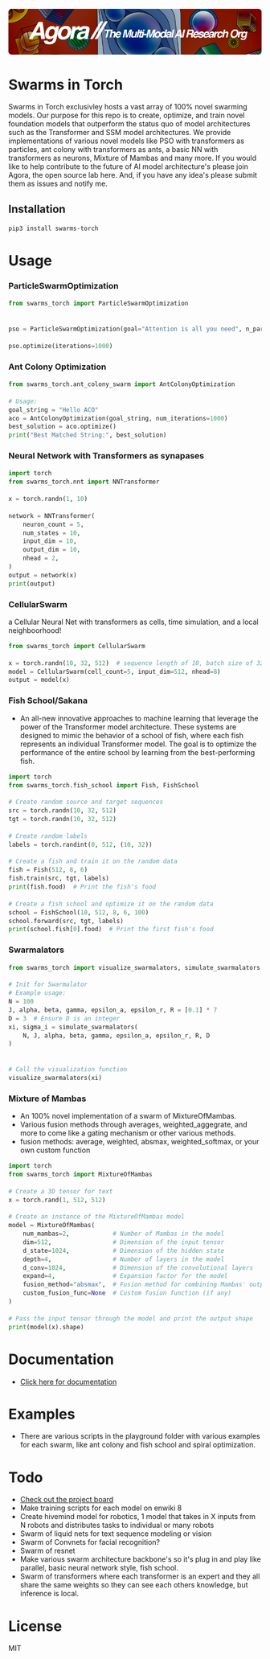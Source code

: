 [![Multi-Modality](agorabanner.png)](https://discord.gg/qUtxnK2NMf)

# Swarms in Torch
Swarms in Torch exclusivley hosts a vast array of 100% novel swarming models. Our purpose for this repo is to create, optimize, and train novel foundation models that outperform the status quo of model architectures such as the Transformer and SSM model architectures. We provide implementations of various novel models like PSO with transformers as particles, ant colony with transformers as ants, a basic NN with transformers as neurons, Mixture of Mambas and many more. If you would like to help contribute to the future of AI model architecture's please join Agora, the open source lab here. And, if you have any idea's please submit them as issues and notify me.


## Installation

```bash
pip3 install swarms-torch
```

# Usage

### ParticleSwarmOptimization

```python
from swarms_torch import ParticleSwarmOptimization


pso = ParticleSwarmOptimization(goal="Attention is all you need", n_particles=100)

pso.optimize(iterations=1000)
```

### Ant Colony Optimization
```python
from swarms_torch.ant_colony_swarm import AntColonyOptimization

# Usage:
goal_string = "Hello ACO"
aco = AntColonyOptimization(goal_string, num_iterations=1000)
best_solution = aco.optimize()
print("Best Matched String:", best_solution)

```

### Neural Network with Transformers as synapases
```python
import torch
from swarms_torch.nnt import NNTransformer

x = torch.randn(1, 10)

network = NNTransformer(
    neuron_count = 5, 
    num_states = 10,
    input_dim = 10,
    output_dim = 10,
    nhead = 2,
)
output = network(x)
print(output)
```

### CellularSwarm
a Cellular Neural Net with transformers as cells, time simulation, and a local neighboorhood!

```python
from swarms_torch import CellularSwarm 

x = torch.randn(10, 32, 512)  # sequence length of 10, batch size of 32, embedding size of 512
model = CellularSwarm(cell_count=5, input_dim=512, nhead=8)
output = model(x)

```
### Fish School/Sakana
- An all-new innovative approaches to machine learning that leverage the power of the Transformer model architecture. These systems are designed to mimic the behavior of a school of fish, where each fish represents an individual Transformer model. The goal is to optimize the performance of the entire school by learning from the best-performing fish.

```python
import torch
from swarms_torch.fish_school import Fish, FishSchool

# Create random source and target sequences
src = torch.randn(10, 32, 512)
tgt = torch.randn(10, 32, 512)

# Create random labels
labels = torch.randint(0, 512, (10, 32))

# Create a fish and train it on the random data
fish = Fish(512, 8, 6)
fish.train(src, tgt, labels)
print(fish.food)  # Print the fish's food

# Create a fish school and optimize it on the random data
school = FishSchool(10, 512, 8, 6, 100)
school.forward(src, tgt, labels)
print(school.fish[0].food)  # Print the first fish's food

```

### Swarmalators
```python
from swarms_torch import visualize_swarmalators, simulate_swarmalators

# Init for Swarmalator
# Example usage:
N = 100
J, alpha, beta, gamma, epsilon_a, epsilon_r, R = [0.1] * 7
D = 3  # Ensure D is an integer
xi, sigma_i = simulate_swarmalators(
    N, J, alpha, beta, gamma, epsilon_a, epsilon_r, R, D
)


# Call the visualization function
visualize_swarmalators(xi)
```

### Mixture of Mambas
- An 100% novel implementation of a swarm of MixtureOfMambas.
- Various fusion methods through averages, weighted_aggegrate, and more to come like a gating mechanism or other various methods.
- fusion methods: average, weighted, absmax, weighted_softmax, or your own custom function

```python
import torch
from swarms_torch import MixtureOfMambas

# Create a 3D tensor for text
x = torch.rand(1, 512, 512)

# Create an instance of the MixtureOfMambas model
model = MixtureOfMambas(
    num_mambas=2,            # Number of Mambas in the model
    dim=512,                 # Dimension of the input tensor
    d_state=1024,            # Dimension of the hidden state
    depth=4,                 # Number of layers in the model
    d_conv=1024,             # Dimension of the convolutional layers
    expand=4,                # Expansion factor for the model
    fusion_method="absmax",  # Fusion method for combining Mambas' outputs
    custom_fusion_func=None  # Custom fusion function (if any)
)

# Pass the input tensor through the model and print the output shape
print(model(x).shape)

```

# Documentation
- [Click here for documentation](https://swarmstorch.readthedocs.io/en/latest/swarms/)

# Examples
- There are various scripts in the playground folder with various examples for each swarm, like ant colony and fish school and spiral optimization.

# Todo
- [Check out the project board](https://github.com/users/kyegomez/projects/9/views/1)
- Make training scripts for each model on enwiki 8
- Create hivemind model for robotics, 1 model that takes in X inputs from N robots and distributes tasks to individual or many robots
- Swarm of liquid nets for text sequence modeling or vision
- Swarm of Convnets for facial recognition?
- Swarm of resnet
- Make various swarm architecture backbone's so it's plug in and play like parallel, basic neural network style, fish school.
- Swarm of transformers where each transformer is an expert and they all share the same weights so they can see each others knowledge, but inference is local.

# License
MIT
